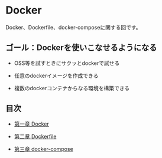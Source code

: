 # Docker

Docker、Dockerfile、docker-composeに関する回です。

## ゴール：Dockerを使いこなせるようになる

- OSS等を試すときにサクッとdockerで試せる

- 任意のdockerイメージを作成できる

- 複数のdockerコンテナからなる環境を構築できる

## 目次

- [第一章 Docker](01-docker.md)

- [第二章 Dockerfile](02-Dockerfile.md)

- [第三章 docker-compose](03-docker-compose.md)
